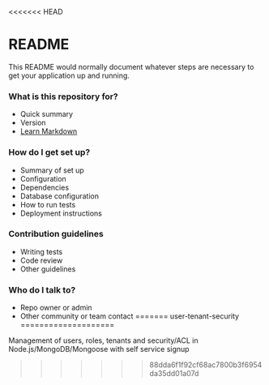 <<<<<<< HEAD
# README #

This README would normally document whatever steps are necessary to get your application up and running.

### What is this repository for? ###

* Quick summary
* Version
* [Learn Markdown](https://bitbucket.org/tutorials/markdowndemo)

### How do I get set up? ###

* Summary of set up
* Configuration
* Dependencies
* Database configuration
* How to run tests
* Deployment instructions

### Contribution guidelines ###

* Writing tests
* Code review
* Other guidelines

### Who do I talk to? ###

* Repo owner or admin
* Other community or team contact
=======
user-tenant-security
====================

Management of users, roles, tenants and security/ACL in Node.js/MongoDB/Mongoose with self service signup
>>>>>>> 88dda6f1f92cf68ac7800b3f6954da35dd01a07d

